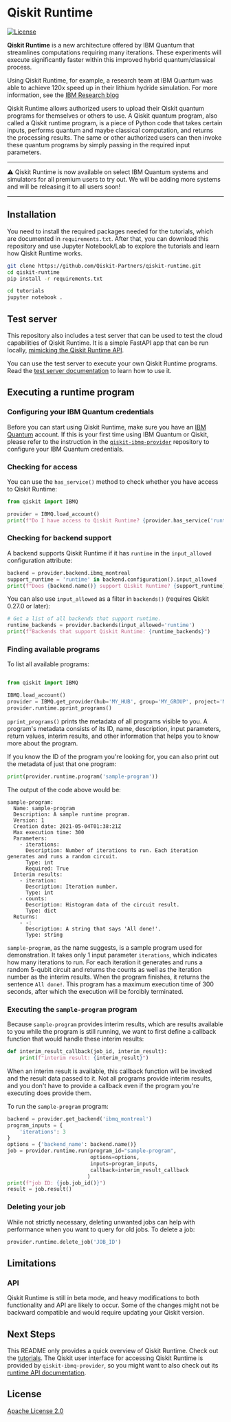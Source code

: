 # Qiskit Runtime

[![License](https://img.shields.io/github/license/Qiskit/qiskit-terra.svg?style=popout-square)](https://opensource.org/licenses/Apache-2.0)

**Qiskit Runtime** is a new architecture offered by IBM Quantum that streamlines computations
requiring many iterations. These experiments will execute significantly faster within this
improved hybrid quantum/classical process.

Using Qiskit Runtime, for example, a research team at IBM Quantum was able to achieve 120x speed
up in their lithium hydride simulation. For more information, see the
[IBM Research blog](https://research.ibm.com/blog/120x-quantum-speedup)

Qiskit Runtime allows authorized users to upload their Qiskit quantum programs for themselves or
others to use. A Qiskit quantum program, also called a Qiskit runtime program, is a piece of Python code that takes certain inputs, performs
quantum and maybe classical computation, and returns the processing results. The same or other
authorized users can then invoke these quantum programs by simply passing in the required input parameters.

---

:warning: Qiskit Runtime is now available on select IBM Quantum systems and simulators
for all premium users to try out. We will be adding more systems and will be releasing it to all users soon!

---

## Installation

You need to install the required packages needed for the tutorials, which are documented in `requirements.txt`.
After that, you can download this repository and use Jupyter Notebook/Lab to explore the
tutorials and learn how Qiskit Runtime works.

```bash
git clone https://github.com/Qiskit-Partners/qiskit-runtime.git
cd qiskit-runtime
pip install -r requirements.txt

cd tutorials
jupyter notebook .
```

## Test server

This repository also includes a test server that can be used to test the cloud
capabilities of Qiskit Runtime. It is a simple FastAPI app that can be run
locally, [mimicking the Qiskit Runtime API](https://runtime-us-east.quantum-computing.ibm.com/openapi/#/).

You can use the test server to execute your own Qiskit Runtime programs. Read
the [test server documentation](./qiskit_runtime/test_server/README.md) to
learn how to use it.

## Executing a runtime program

### Configuring your IBM Quantum credentials

Before you can start using Qiskit Runtime, make sure you have an [IBM Quantum](https://quantum-computing.ibm.com)
account. If this is
your first time using IBM Quantum or Qiskit, please refer to the instruction in the
[`qiskit-ibmq-provider`](https://github.com/Qiskit/qiskit-ibmq-provider#configure-your-ibm-quantum-experience-credentials)
repository to configure your IBM Quantum credentials.

### Checking for access

You can use the `has_service()` method to check whether you have access to Qiskit Runtime:

```python
from qiskit import IBMQ

provider = IBMQ.load_account()
print(f"Do I have access to Qiskit Runtime? {provider.has_service('runtime')}")
```

### Checking for backend support

A backend supports Qiskit Runtime if it has `runtime` in the `input_allowed` configuration attribute:

```python
backend = provider.backend.ibmq_montreal
support_runtime = 'runtime' in backend.configuration().input_allowed
print(f"Does {backend.name()} support Qiskit Runtime? {support_runtime}")
```

You can also use `input_allowed` as a filter in `backends()` (requires Qiskit 0.27.0 or later):

```python
# Get a list of all backends that support runtime.
runtime_backends = provider.backends(input_allowed='runtime')
print(f"Backends that support Qiskit Runtime: {runtime_backends}")
```

### Finding available programs

To list all available programs:

```python

from qiskit import IBMQ

IBMQ.load_account()
provider = IBMQ.get_provider(hub='MY_HUB', group='MY_GROUP', project='MY_PROJECT')
provider.runtime.pprint_programs()
```

`pprint_programs()` prints the metadata of all programs visible to you. A program's metadata
consists of its ID, name, description, input parameters, return values, interim results, and
other information that helps you to know more about the program.

If you know the ID of the program you're looking for, you can also print out the metadata of just
that one program:

```python
print(provider.runtime.program('sample-program'))
```

The output of the code above would be:

```
sample-program:
  Name: sample-program
  Description: A sample runtime program.
  Version: 1
  Creation date: 2021-05-04T01:38:21Z
  Max execution time: 300
  Parameters:
    - iterations:
      Description: Number of iterations to run. Each iteration generates and runs a random circuit.
      Type: int
      Required: True
  Interim results:
    - iteration:
      Description: Iteration number.
      Type: int
    - counts:
      Description: Histogram data of the circuit result.
      Type: dict
  Returns:
    - -:
      Description: A string that says 'All done!'.
      Type: string
```

`sample-program`, as the name suggests, is a sample program used for demonstration.
It takes only 1 input parameter `iterations`, which indicates how many iterations to run.
For each iteration it generates and runs a random 5-qubit circuit and returns the counts as well
as the iteration number as the interim results. When the program finishes, it returns the sentence
`All done!`. This program has a maximum execution time of 300 seconds, after which the execution will
be forcibly terminated.

### Executing the `sample-program` program

Because `sample-program` provides interim results, which are results available to you while the program is
still running, we want to first define a callback function that would handle these interim results:

```python
def interim_result_callback(job_id, interim_result):
    print(f"interim result: {interim_result}")
```

When an interim result is available, this callback function will be invoked and the result data passed to it.
Not all programs provide interim results, and you don't have to provide a callback even if the program you're
executing does provide them.

To run the `sample-program` program:

```python
backend = provider.get_backend('ibmq_montreal')
program_inputs = {
    'iterations': 3
}
options = {'backend_name': backend.name()}
job = provider.runtime.run(program_id="sample-program",
                           options=options,
                           inputs=program_inputs,
                           callback=interim_result_callback
                          )
print(f"job ID: {job.job_id()}")
result = job.result()
```

### Deleting your job

While not strictly necessary, deleting unwanted jobs can help with performance when you want to query
for old jobs. To delete a job:

```python
provider.runtime.delete_job('JOB_ID')
```

## Limitations

### API

Qiskit Runtime is still in beta mode, and heavy modifications to both functionality and API
are likely to occur. Some of the changes might not be backward compatible and would require updating
your Qiskit version.

## Next Steps

This README only provides a quick overview of Qiskit Runtime. Check out the
[tutorials](https://github.com/Qiskit-Partners/qiskit-runtime/tree/main/tutorials).
The Qiskit user interface for accessing Qiskit Runtime is provided by `qiskit-ibmq-provider`, so you
might want to also check out its [runtime API documentation](https://qiskit.org/documentation/apidoc/ibmq_runtime.html).

## License

[Apache License 2.0](LICENSE.txt)
